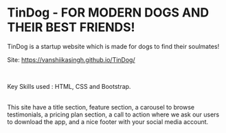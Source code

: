# TinDog - FOR MODERN DOGS AND THEIR BEST FRIENDS!



TinDog is a startup website which is made for dogs to find their soulmates!
<br>

Site: https://vanshiikasingh.github.io/TinDog/

<br>

Key Skills used : HTML, CSS and Bootstrap. 

<br>
This site have a title section, feature section, a carousel to browse testimonials, a pricing plan section, a call to action where we ask our users to download the app, and a nice footer with your social media account.

